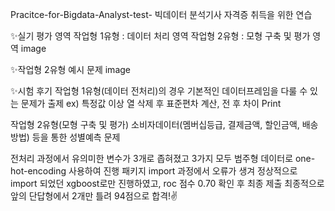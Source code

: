Pracitce-for-Bigdata-Analyst-test-
빅데이터 분석기사 자격증 취득을 위한 연습

✨실기 평가 영역
작업형 1유형 : 데이터 처리 영역
작업형 2유형 : 모형 구축 및 평가 영역
image

✨작업형 2유형 예시 문제
image

✨시험 후기
작업형 1유형(데이터 전처리)의 경우 기본적인 데이터프레임을 다룰 수 있는 문제가 출제 ex) 특정값 이상 열 삭제 후 표준편차 계산, 전 후 차이 Print

작업형 2유형(모형 구축 및 평가) 소비자데이터(멤버십등급, 결제금액, 할인금액, 배송방법) 등을 통한 성별예측 문제

전처리 과정에서 유의미한 변수가 3개로 좁혀졌고 3가지 모두 범주형 데이터로 one-hot-encoding 사용하여 진행
패키지 import 과정에서 오류가 생겨 정상적으로 import 되었던 xgboost로만 진행하였고, roc 점수 0.70 확인 후 최종 제출
최종적으로 앞의 단답형에서 2개만 틀려 94점으로 합격!✌
